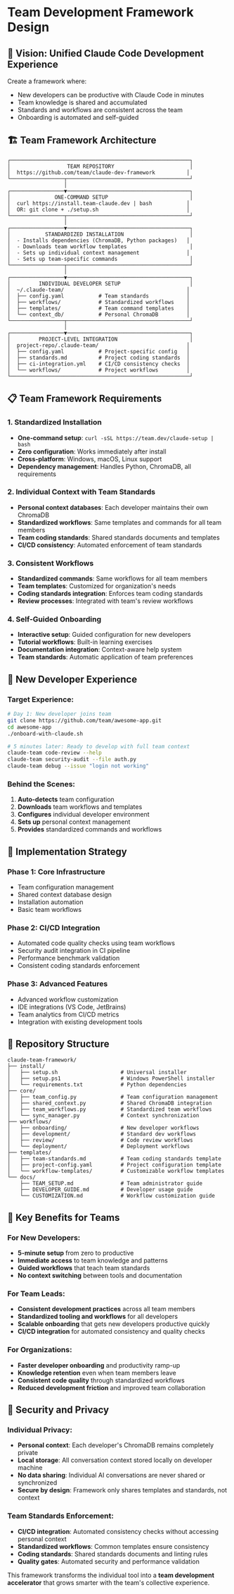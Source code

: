 # Team Development Framework Design

## 🎯 Vision: Unified Claude Code Development Experience

Create a framework where:
- New developers can be productive with Claude Code in minutes
- Team knowledge is shared and accumulated
- Standards and workflows are consistent across the team
- Onboarding is automated and self-guided

## 🏗️ Team Framework Architecture

```
┌─────────────────────────────────────────────────────────┐
│                  TEAM REPOSITORY                        │
│  https://github.com/team/claude-dev-framework          │
└─────────────────┬───────────────────────────────────────┘
                  │
┌─────────────────▼───────────────────────────────────────┐
│              ONE-COMMAND SETUP                          │
│  curl https://install.team-claude.dev | bash           │
│  OR: git clone + ./setup.sh                            │
└─────────────────┬───────────────────────────────────────┘
                  │
┌─────────────────▼───────────────────────────────────────┐
│           STANDARDIZED INSTALLATION                     │
│  - Installs dependencies (ChromaDB, Python packages)   │
│  - Downloads team workflow templates                    │
│  - Sets up individual context management               │
│  - Sets up team-specific commands                       │
└─────────────────┬───────────────────────────────────────┘
                  │
┌─────────────────▼───────────────────────────────────────┐
│         INDIVIDUAL DEVELOPER SETUP                      │
│  ~/.claude-team/                                       │
│  ├── config.yaml           # Team standards            │
│  ├── workflows/            # Standardized workflows    │
│  ├── templates/            # Team command templates    │
│  └── context_db/           # Personal ChromaDB         │
└─────────────────┬───────────────────────────────────────┘
                  │
┌─────────────────▼───────────────────────────────────────┐
│         PROJECT-LEVEL INTEGRATION                       │
│  project-repo/.claude-team/                            │
│  ├── config.yaml           # Project-specific config   │
│  ├── standards.md          # Project coding standards  │
│  ├── ci-integration.yml    # CI/CD consistency checks  │
│  └── workflows/            # Project workflows         │
└─────────────────────────────────────────────────────────┘
```

## 📋 Team Framework Requirements

### **1. Standardized Installation**
- **One-command setup**: `curl -sSL https://team.dev/claude-setup | bash`
- **Zero configuration**: Works immediately after install
- **Cross-platform**: Windows, macOS, Linux support
- **Dependency management**: Handles Python, ChromaDB, all requirements

### **2. Individual Context with Team Standards**
- **Personal context databases**: Each developer maintains their own ChromaDB
- **Standardized workflows**: Same templates and commands for all team members
- **Team coding standards**: Shared standards documents and templates
- **CI/CD consistency**: Automated enforcement of team standards

### **3. Consistent Workflows**
- **Standardized commands**: Same workflows for all team members
- **Team templates**: Customized for organization's needs
- **Coding standards integration**: Enforces team coding standards
- **Review processes**: Integrated with team's review workflows

### **4. Self-Guided Onboarding**
- **Interactive setup**: Guided configuration for new developers
- **Tutorial workflows**: Built-in learning exercises
- **Documentation integration**: Context-aware help system
- **Team standards**: Automatic application of team preferences

## 🎯 New Developer Experience

### **Target Experience:**
```bash
# Day 1: New developer joins team
git clone https://github.com/team/awesome-app.git
cd awesome-app
./onboard-with-claude.sh

# 5 minutes later: Ready to develop with full team context
claude-team code-review --help
claude-team security-audit --file auth.py
claude-team debug --issue "login not working"
```

### **Behind the Scenes:**
1. **Auto-detects** team configuration
2. **Downloads** team workflows and templates
3. **Configures** individual developer environment
4. **Sets up** personal context management
5. **Provides** standardized commands and workflows

## 🔧 Implementation Strategy

### **Phase 1: Core Infrastructure**
- Team configuration management
- Shared context database design
- Installation automation
- Basic team workflows

### **Phase 2: CI/CD Integration**
- Automated code quality checks using team workflows
- Security audit integration in CI pipeline
- Performance benchmark validation
- Consistent coding standards enforcement

### **Phase 3: Advanced Features**
- Advanced workflow customization
- IDE integrations (VS Code, JetBrains)
- Team analytics from CI/CD metrics
- Integration with existing development tools

## 📁 Repository Structure

```
claude-team-framework/
├── install/
│   ├── setup.sh                    # Universal installer
│   ├── setup.ps1                   # Windows PowerShell installer
│   └── requirements.txt            # Python dependencies
├── core/
│   ├── team_config.py              # Team configuration management
│   ├── shared_context.py           # Shared ChromaDB integration
│   ├── team_workflows.py           # Standardized team workflows
│   └── sync_manager.py             # Context synchronization
├── workflows/
│   ├── onboarding/                 # New developer workflows
│   ├── development/                # Standard dev workflows
│   ├── review/                     # Code review workflows
│   └── deployment/                 # Deployment workflows
├── templates/
│   ├── team-standards.md           # Team coding standards template
│   ├── project-config.yaml         # Project configuration template
│   └── workflow-templates/         # Customizable workflow templates
└── docs/
    ├── TEAM_SETUP.md               # Team administrator guide
    ├── DEVELOPER_GUIDE.md          # Developer usage guide
    └── CUSTOMIZATION.md            # Workflow customization guide
```

## 🚀 Key Benefits for Teams

### **For New Developers:**
- **5-minute setup** from zero to productive
- **Immediate access** to team knowledge and patterns
- **Guided workflows** that teach team standards
- **No context switching** between tools and documentation

### **For Team Leads:**
- **Consistent development practices** across all team members
- **Standardized tooling and workflows** for all developers
- **Scalable onboarding** that gets new developers productive quickly
- **CI/CD integration** for automated consistency and quality checks

### **For Organizations:**
- **Faster developer onboarding** and productivity ramp-up
- **Knowledge retention** even when team members leave
- **Consistent code quality** through standardized workflows
- **Reduced development friction** and improved team collaboration

## 🔐 Security and Privacy

### **Individual Privacy:**
- **Personal context**: Each developer's ChromaDB remains completely private
- **Local storage**: All conversation context stored locally on developer machine
- **No data sharing**: Individual AI conversations are never shared or synchronized
- **Secure by design**: Framework only shares templates and standards, not context

### **Team Standards Enforcement:**
- **CI/CD integration**: Automated consistency checks without accessing personal context
- **Standardized workflows**: Common templates ensure consistency
- **Coding standards**: Shared standards documents and linting rules
- **Quality gates**: Automated security and performance validation

This framework transforms the individual tool into a **team development accelerator** that grows smarter with the team's collective experience.